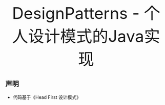 <p align="center"><span style="font-size:50px">DesignPatterns - 个人设计模式的Java实现</span>
</p>

## 声明
- 代码基于《Head First 设计模式》
